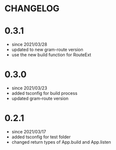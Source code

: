 # CHANGELOG

# 0.3.1
- since 2021/03/28
- updated to new gram-route version
- use the new build function for RouteExt

# 0.3.0

- since 2021/03/23
- added tsconfig for build process
- updated gram-route version

# 0.2.1

- since 2021/03/17
- added tsconfig for test folder
- changed return types of App.build and App.listen